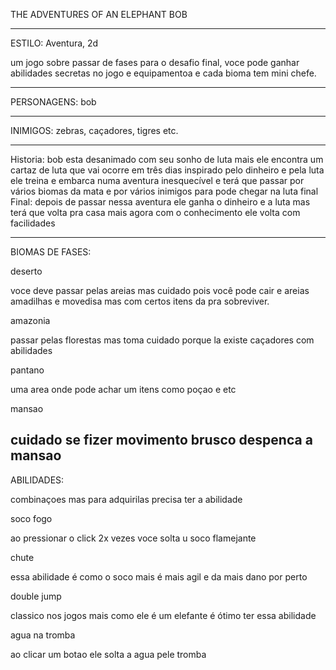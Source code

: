 THE ADVENTURES OF AN ELEPHANT BOB

---

ESTILO: Aventura, 2d
     
um jogo sobre passar de fases para o desafio final,
voce pode ganhar abilidades secretas no jogo e equipamentoa
e cada bioma tem mini chefe.

---

PERSONAGENS: bob

---

INIMIGOS: zebras, caçadores, tigres etc.

---

Historia: bob esta desanimado com seu sonho de luta mais ele encontra um cartaz de luta que vai ocorre em três dias inspirado pelo dinheiro
e pela luta ele treina e embarca numa aventura inesquecível e terá que passar por vários biomas da mata e por vários inimigos para pode chegar
na luta final	
Final: depois de passar nessa aventura ele ganha o dinheiro e a luta mas terá que volta pra casa mais agora com o conhecimento ele volta com facilidades

---

BIOMAS DE FASES:
    
deserto
     
voce deve passar pelas areias mas cuidado pois você pode cair e areias amadilhas e movedisa 
mas com certos itens da pra sobreviver.
     
amazonia
     
passar pelas florestas mas toma cuidado porque la existe caçadores com abilidades    

pantano

uma area onde pode achar um itens como poçao e etc

mansao
     
cuidado se fizer movimento brusco despenca a mansao
---
     
ABILIDADES: 
     
combinaçoes mas para adquirilas precisa ter a abilidade     

soco fogo 

ao pressionar o click 2x vezes voce solta u soco flamejante

chute

essa abilidade é como o soco mais é mais agil e da mais dano por perto

double jump

classico nos jogos mais como ele é um elefante é ótimo ter essa abilidade

agua na tromba

ao clicar um botao ele solta a agua pele tromba

